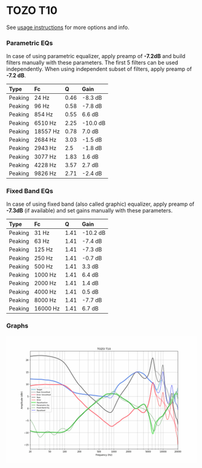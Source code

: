 # TOZO T10
See [usage instructions](https://github.com/jaakkopasanen/AutoEq#usage) for more options and info.

### Parametric EQs
In case of using parametric equalizer, apply preamp of **-7.2dB** and build filters manually
with these parameters. The first 5 filters can be used independently.
When using independent subset of filters, apply preamp of **-7.2 dB**.

| Type    | Fc       |    Q | Gain     |
|:--------|:---------|:-----|:---------|
| Peaking | 24 Hz    | 0.46 | -8.3 dB  |
| Peaking | 96 Hz    | 0.58 | -7.8 dB  |
| Peaking | 854 Hz   | 0.55 | 6.6 dB   |
| Peaking | 6510 Hz  | 2.25 | -10.0 dB |
| Peaking | 18557 Hz | 0.78 | 7.0 dB   |
| Peaking | 2684 Hz  | 3.03 | -1.5 dB  |
| Peaking | 2943 Hz  | 2.5  | -1.8 dB  |
| Peaking | 3077 Hz  | 1.83 | 1.6 dB   |
| Peaking | 4228 Hz  | 3.57 | 2.7 dB   |
| Peaking | 9826 Hz  | 2.71 | -2.4 dB  |

### Fixed Band EQs
In case of using fixed band (also called graphic) equalizer, apply preamp of **-7.3dB**
(if available) and set gains manually with these parameters.

| Type    | Fc       |    Q | Gain     |
|:--------|:---------|:-----|:---------|
| Peaking | 31 Hz    | 1.41 | -10.2 dB |
| Peaking | 63 Hz    | 1.41 | -7.4 dB  |
| Peaking | 125 Hz   | 1.41 | -7.3 dB  |
| Peaking | 250 Hz   | 1.41 | -0.7 dB  |
| Peaking | 500 Hz   | 1.41 | 3.3 dB   |
| Peaking | 1000 Hz  | 1.41 | 6.4 dB   |
| Peaking | 2000 Hz  | 1.41 | 1.4 dB   |
| Peaking | 4000 Hz  | 1.41 | 0.5 dB   |
| Peaking | 8000 Hz  | 1.41 | -7.7 dB  |
| Peaking | 16000 Hz | 1.41 | 6.7 dB   |

### Graphs
![](./TOZO%20T10.png)